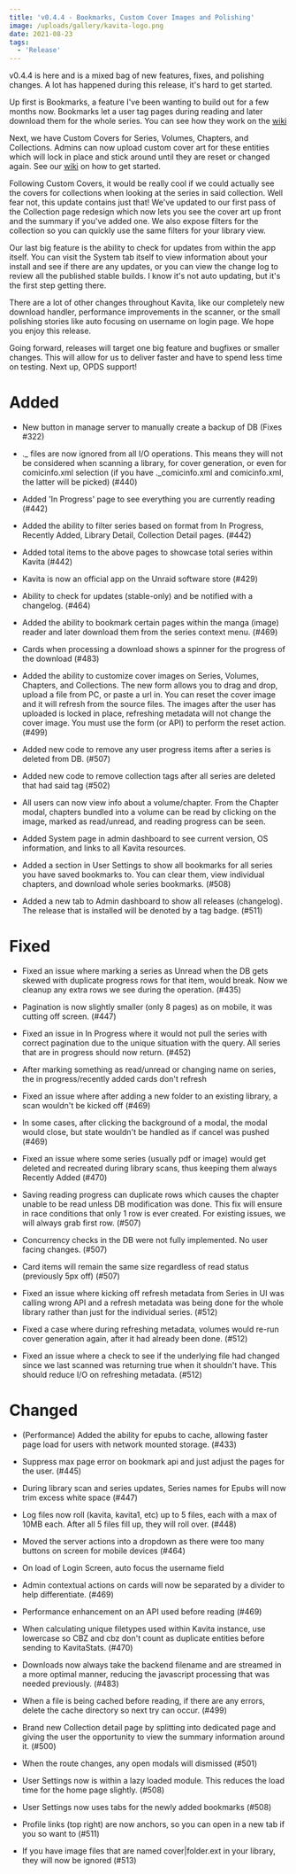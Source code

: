 ```yaml
---
title: 'v0.4.4 - Bookmarks, Custom Cover Images and Polishing'
image: /uploads/gallery/kavita-logo.png
date: 2021-08-23
tags:
  - 'Release'
---
```


v0.4.4 is here and is a mixed bag of new features, fixes, and polishing changes. A lot has happened during this release, it's hard to get started.



Up first is Bookmarks, a feature I've been wanting to build out for a few months now. Bookmarks let a user tag pages during reading and later download them for the whole series. You can see how they work on the [wiki](https://wiki.kavitareader.com/en/guides/contextual-actions#bookmarks)



Next, we have Custom Covers for Series, Volumes, Chapters, and Collections. Admins can now upload custom cover art for these entities which will lock in place and stick around until they are reset or changed again. See our [wiki](https://wiki.kavitareader.com/en/guides/contextual-actions#overriding-cover-images) on how to get started.



Following Custom Covers, it would be really cool if we could actually see the covers for collections when looking at the series in said collection. Well fear not, this update contains just that! We've updated to our first pass of the Collection page redesign which now lets you see the cover art up front and the summary if you've added one. We also expose filters for the collection so you can quickly use the same filters for your library view. 



Our last big feature is the ability to check for updates from within the app itself. You can visit the System tab itself to view information about your install and see if there are any updates, or you can view the change log to review all the published stable builds. I know it's not auto updating, but it's the first step getting there. 



There are a lot of other changes throughout Kavita, like our completely new download handler, performance improvements in the scanner, or the small polishing stories like auto focusing on username on login page. We hope you enjoy this release. 



Going forward, releases will target one big feature and bugfixes or smaller changes. This will allow for us to deliver faster and have to spend less time on testing. Next up, OPDS support!



# Added

- New button in manage server to manually create a backup of DB (Fixes #322)

- ._ files are now ignored from all I/O operations. This means they will not be considered when scanning a library, for cover generation, or even for comicinfo.xml selection (if you have ._comicinfo.xml and comicinfo.xml, the latter will be picked) (#440)

- Added 'In Progress' page to see everything you are currently reading (#442)

- Added the ability to filter series based on format from In Progress, Recently Added, Library Detail, Collection Detail pages. (#442)

- Added total items to the above pages to showcase total series within Kavita (#442)

- Kavita is now an official app on the Unraid software store (#429)

- Ability to check for updates (stable-only) and be notified with a changelog. (#464)

- Added the ability to bookmark certain pages within the manga (image) reader and later download them from the series context menu. (#469)

- Cards when processing a download shows a spinner for the progress of the download (#483)

- Added the ability to customize cover images on Series, Volumes, Chapters, and Collections. The new form allows you to drag and drop, upload a file from PC, or paste a url in. You can reset the cover image and it will refresh from the source files. The images after the user has uploaded is locked in place, refreshing metadata will not change the cover image. You must use the form (or API) to perform the reset action. (#499)

- Added new code to remove any user progress items after a series is deleted from DB. (#507)

- Added new code to remove collection tags after all series are deleted that had said tag (#502)

- All users can now view info about a volume/chapter. From the Chapter modal, chapters bundled into a volume can be read by clicking on the image, marked as read/unread, and reading progress can be seen.

- Added System page in admin dashboard to see current version, OS information, and links to all Kavita resources.

- Added a section in User Settings to show all bookmarks for all series you have saved bookmarks to. You can clear them, view individual chapters, and download whole series bookmarks. (#508)

- Added a new tab to Admin dashboard to show all releases (changelog). The release that is installed will be denoted by a tag badge. (#511)



# Fixed

- Fixed an issue where marking a series as Unread when the DB gets skewed with duplicate progress rows for that item, would break. Now we cleanup any extra rows we see during the operation. (#435)

- Pagination is now slightly smaller (only 8 pages) as on mobile, it was cutting off screen. (#447)

- Fixed an issue in In Progress where it would not pull the series with correct pagination due to the unique situation with the query. All series that are in progress should now return. (#452)

- After marking something as read/unread or changing name on series, the in progress/recently added cards don't refresh

- Fixed an issue where after adding a new folder to an existing library, a scan wouldn't be kicked off (#469)

- In some cases, after clicking the background of a modal, the modal would close, but state wouldn't be handled as if cancel was pushed (#469)

- Fixed an issue where some series (usually pdf or image) would get deleted and recreated during library scans, thus keeping them always Recently Added (#470)

- Saving reading progress can duplicate rows which causes the chapter unable to be read unless DB modification was done. This fix will ensure in race conditions that only 1 row is ever created. For existing issues, we will always grab first row. (#507)

- Concurrency checks in the DB were not fully implemented. No user facing changes. (#507)

- Card items will remain the same size regardless of read status (previously 5px off) (#507)

- Fixed an issue where kicking off refresh metadata from Series in UI was calling wrong API and a refresh metadata was being done for the whole library rather than just for the individual series. (#512)

- Fixed a case where during refreshing metadata, volumes would re-run cover generation again, after it had already been done. (#512)

- Fixed an issue where a check to see if the underlying file had changed since we last scanned was returning true when it shouldn't have. This should reduce I/O on refreshing metadata. (#512)



# Changed

- (Performance) Added the ability for epubs to cache, allowing faster page load for users with network mounted storage. (#433)

- Suppress max page error on bookmark api and just adjust the pages for the user. (#445)

- During library scan and series updates, Series names for Epubs will now trim excess white space (#447)

- Log files now roll (kavita, kavita1, etc) up to 5 files, each with a max of 10MB each. After all 5 files fill up, they will roll over. (#448)

- Moved the server actions into a dropdown as there were too many buttons on screen for mobile devices (#464)

- On load of Login Screen, auto focus the username field

- Admin contextual actions on cards will now be separated by a divider to help differentiate. (#469)

- Performance enhancement on an API used before reading (#469)

- When calculating unique filetypes used within Kavita instance, use lowercase so CBZ and cbz don't count as duplicate entities before sending to KavitaStats. (#470)

- Downloads now always take the backend filename and are streamed in a more optimal manner, reducing the javascript processing that was needed previously. (#483)

- When a file is being cached before reading, if there are any errors, delete the cache directory so next try can occur. (#499)

- Brand new Collection detail page by splitting into dedicated page and giving the user the opportunity to view the summary information around it. (#500)

- When the route changes, any open modals will dismissed (#501)

- User Settings now is within a lazy loaded module. This reduces the load time for the home page slightly. (#508)

- User Settings now uses tabs for the newly added bookmarks (#508)

- Profile links (top right) are now anchors, so you can open in a new tab if you so want to (#511)

- If you have image files that are named cover|folder.ext in your library, they will now be ignored (#513)